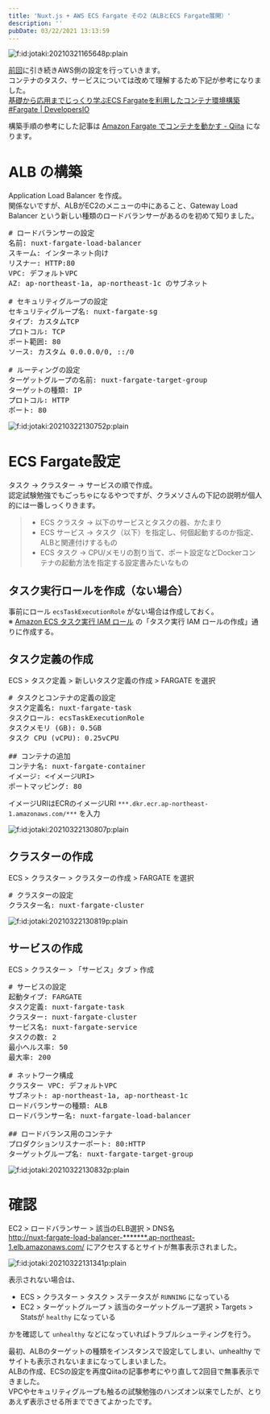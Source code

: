 ```yaml
---
title: 'Nuxt.js + AWS ECS Fargate その2（ALBとECS Fargate展開）'
description: ''
pubDate: 03/22/2021 13:13:59
---
```


<p><span itemscope itemtype="http://schema.org/Photograph"><img src="/images/hatena/20210321165648.png" alt="f:id:jotaki:20210321165648p:plain" title="" class="hatena-fotolife" itemprop="image"></span></p>

<p><a href="https://jtk.hatenablog.com/entry/2021/03/21/165736">前回</a>に引き続きAWS側の設定を行っていきます。<br />
コンテナのタスク、サービスについては改めて理解するため下記が参考になりました。<br />
<a href="https://dev.classmethod.jp/articles/developers-io-2020-connect-kaji-ecs-fargate/">基礎から応用までじっくり学ぶECS Fargateを利用したコンテナ環境構築 #Fargate | DevelopersIO</a></p>

<p>構築手順の参考にした記事は <a href="https://qiita.com/NaokiIshimura/items/bf4c21500a5f542dff9a">Amazon Fargate でコンテナを動かす - Qiita</a> になります。</p>

<h1>ALB の構築</h1>

<p>Application Load Balancer を作成。<br />
関係ないですが、ALBがEC2のメニューの中にあること、Gateway Load Balancer という新しい種類のロードバランサーがあるのを初めて知りました。</p>

<pre class="code" data-lang="" data-unlink># ロードバランサーの設定
名前: nuxt-fargate-load-balancer
スキーム: インターネット向け
リスナー: HTTP:80
VPC: デフォルトVPC
AZ: ap-northeast-1a, ap-northeast-1c のサブネット

# セキュリティグループの設定
セキュリティグループ名: nuxt-fargate-sg
タイプ: カスタムTCP
プロトコル: TCP
ポート範囲: 80
ソース: カスタム 0.0.0.0/0, ::/0

# ルーティングの設定
ターゲットグループの名前: nuxt-fargate-target-group
ターゲットの種類: IP
プロトコル: HTTP
ポート: 80</pre>

<p><span itemscope itemtype="http://schema.org/Photograph"><img src="/images/hatena/20210322130752.png" alt="f:id:jotaki:20210322130752p:plain" title="" class="hatena-fotolife" itemprop="image"></span></p>

<h1>ECS Fargate設定</h1>

<p>タスク → クラスター → サービスの順で作成。<br />
認定試験勉強でもごっちゃになるやつですが、クラメソさんの下記の説明が個人的には一番しっくりきます。</p>

<blockquote><ul>
<li>ECS クラスタ → 以下のサービスとタスクの器、かたまり</li>
<li>ECS サービス → タスク（以下）を指定し、何個起動するのか指定、ALBと関連付けするもの</li>
<li>ECS タスク → CPU/メモリの割り当て、ポート設定などDockerコンテナの起動方法を指定する設定書みたいなもの</li>
</ul>
</blockquote>

<script async class="speakerdeck-embed" data-slide="29" data-id="9d0cb46a3c384b54ade2cd6adb077efd" data-ratio="1.77777777777778" src="//speakerdeck.com/assets/embed.js"></script>

<h2>タスク実行ロールを作成（ない場合）</h2>

<p>事前にロール <code>ecsTaskExecutionRole</code> がない場合は作成しておく。<br />
※ <a href="https://docs.aws.amazon.com/ja_jp/AmazonECS/latest/developerguide/task_execution_IAM_role.html">Amazon ECS タスク実行 IAM ロール</a> の「タスク実行 IAM ロールの作成」通りに作成する。</p>

<h2>タスク定義の作成</h2>

<p>ECS > タスク定義 > 新しいタスク定義の作成 > FARGATE を選択</p>

<pre class="code" data-lang="" data-unlink># タスクとコンテナの定義の設定
タスク定義名: nuxt-fargate-task
タスクロール: ecsTaskExecutionRole
タスクメモリ (GB): 0.5GB
タスク CPU (vCPU): 0.25vCPU

## コンテナの追加
コンテナ名: nuxt-fargate-container
イメージ: &lt;イメージURI&gt;
ポートマッピング: 80</pre>

<p>イメージURIはECRのイメージURI <code>***.dkr.ecr.ap-northeast-1.amazonaws.com/***</code> を入力</p>

<p><span itemscope itemtype="http://schema.org/Photograph"><img src="/images/hatena/20210322130807.png" alt="f:id:jotaki:20210322130807p:plain" title="" class="hatena-fotolife" itemprop="image"></span></p>

<h2>クラスターの作成</h2>

<p>ECS > クラスター > クラスターの作成 > FARGATE を選択</p>

<pre class="code" data-lang="" data-unlink># クラスターの設定
クラスター名: nuxt-fargate-cluster</pre>

<p><span itemscope itemtype="http://schema.org/Photograph"><img src="/images/hatena/20210322130819.png" alt="f:id:jotaki:20210322130819p:plain" title="" class="hatena-fotolife" itemprop="image"></span></p>

<h2>サービスの作成</h2>

<p>ECS > クラスター > 「サービス」タブ > 作成</p>

<pre class="code" data-lang="" data-unlink># サービスの設定
起動タイプ: FARGATE
タスク定義: nuxt-fargate-task
クラスター: nuxt-fargate-cluster
サービス名: nuxt-fargate-service
タスクの数: 2
最小ヘルス率: 50
最大率: 200

# ネットワーク構成
クラスター VPC: デフォルトVPC
サブネット: ap-northeast-1a, ap-northeast-1c
ロードバランサーの種類: ALB
ロードバランサー名: nuxt-fargate-load-balancer

## ロードバランス用のコンテナ
プロダクションリスナーポート: 80:HTTP
ターゲットグループ名: nuxt-fargate-target-group</pre>

<p><span itemscope itemtype="http://schema.org/Photograph"><img src="/images/hatena/20210322130832.png" alt="f:id:jotaki:20210322130832p:plain" title="" class="hatena-fotolife" itemprop="image"></span></p>

<h1>確認</h1>

<p>EC2 > ロードバランサー > 該当のELB選択 > DNS名<br />
<a href="http://nuxt-fargate-load-balancer-*******.ap-northeast-1.elb.amazonaws.com/">http://nuxt-fargate-load-balancer-*******.ap-northeast-1.elb.amazonaws.com/</a> にアクセスするとサイトが無事表示されました。</p>

<p><span itemscope itemtype="http://schema.org/Photograph"><img src="/images/hatena/20210322131341.png" alt="f:id:jotaki:20210322131341p:plain" title="" class="hatena-fotolife" itemprop="image"></span></p>

<p>表示されない場合は、</p>

<ul>
<li>ECS > クラスター > タスク > ステータスが <code>RUNNING</code> になっている</li>
<li>EC2 > ターゲットグループ > 該当のターゲットグループ選択 > Targets > Statsが <code>healthy</code> になっている</li>
</ul>

<p>かを確認して <code>unhealthy</code> などになっていればトラブルシューティングを行う。</p>

<p>最初、ALBのターゲットの種類をインスタンスで設定してしまい、unhealthy でサイトも表示されないままになってしまいました。<br />
ALBの作成、ECSの設定を再度Qiitaの記事参考にやり直して2回目で無事表示できました。<br />
VPCやセキュリティグループも触るの試験勉強のハンズオン以来でしたが、とりあえず表示させる所までできてよかったです。</p>
